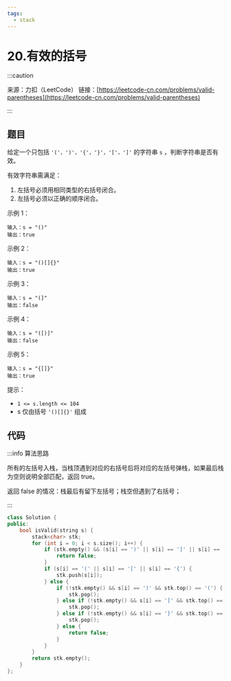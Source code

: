 ```yaml
---
tags:
  - stack
---
```


# 20.有效的括号

:::caution

来源：力扣（LeetCode）
链接：[https://leetcode-cn.com/problems/valid-parentheses](https://leetcode-cn.com/problems/valid-parentheses)

:::

## 题目

给定一个只包括 `'('，')'，'{'，'}'，'['，']'` 的字符串 `s` ，判断字符串是否有效。

有效字符串需满足：

1. 左括号必须用相同类型的右括号闭合。
2. 左括号必须以正确的顺序闭合。


示例 1：

```
输入：s = "()"
输出：true
```

示例 2：

```
输入：s = "()[]{}"
输出：true
```

示例 3：

```
输入：s = "(]"
输出：false
```

示例 4：

```
输入：s = "([)]"
输出：false
```

示例 5：

```
输入：s = "{[]}"
输出：true
```


提示：

- `1 <= s.length <= 104`
- s 仅由括号 `'()[]{}'` 组成

## 代码

:::info 算法思路

所有的左括号入栈，当栈顶遇到对应的右括号后将对应的左括号弹栈，如果最后栈为空则说明全部匹配，返回 true。

返回 false 的情况：栈最后有留下左括号；栈空但遇到了右括号；

:::

```cpp
class Solution {
public:
    bool isValid(string s) {
        stack<char> stk;
        for (int i = 0; i < s.size(); i++) {
            if (stk.empty() && (s[i] == ')' || s[i] == ']' || s[i] == '}')) {
                return false;
            }
            if (s[i] == '(' || s[i] == '[' || s[i] == '{') {
                stk.push(s[i]);
            } else {
                if (!stk.empty() && s[i] == ')' && stk.top() == '(') {
                    stk.pop();
                } else if (!stk.empty() && s[i] == ']' && stk.top() == '[') {
                    stk.pop();
                } else if (!stk.empty() && s[i] == '}' && stk.top() == '{') {
                    stk.pop();
                } else {
                    return false;
                }
            }
        }
        return stk.empty();
    }
};
```

